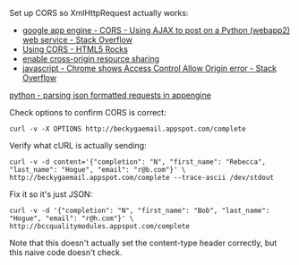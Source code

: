 

Set up CORS so XmlHttpRequest actually works:

- [google app engine - CORS - Using AJAX to post on a Python (webapp2) web service - Stack Overflow](http://stackoverflow.com/questions/18760224/cors-using-ajax-to-post-on-a-python-webapp2-web-service)
- [Using CORS - HTML5 Rocks](http://www.html5rocks.com/en/tutorials/cors/)
- [enable cross-origin resource sharing](http://enable-cors.org/server_appengine.html)
- [javascript - Chrome shows Access Control Allow Origin error - Stack Overflow](http://stackoverflow.com/questions/19001107/chrome-shows-access-control-allow-origin-error)

[python - parsing json formatted requests in appengine](http://stackoverflow.com/questions/12091028/parsing-json-formatted-requests-in-appengine)

Check options to confirm CORS is correct:

	curl -v -X OPTIONS http://beckygaemail.appspot.com/complete

Verify what cURL is actually sending:

	curl -v -d content='{"completion": "N", "first_name": "Rebecca", "last_name": "Hogue", "email": "r@b.com"}' \
 	http://beckygaemail.appspot.com/complete --trace-ascii /dev/stdout

Fix it so it's just JSON:

	curl -v -d '{"completion": "N", "first_name": "Bob", "last_name": "Hogue", "email": "r@h.com"}' \
	http://bccqualitymodules.appspot.com/complete

Note that this doesn't actually set the content-type header correctly, but this naive code doesn't check.